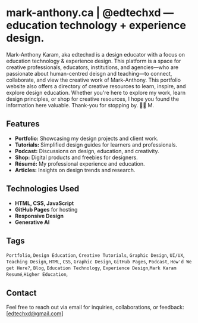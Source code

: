 # mark-anthony.ca | @edtechxd — education technology + experience design.

Mark-Anthony Karam, aka edtechxd is a design educator with a focus on education technology & experience design. This platform is a space for creative professionals, educators, institutions, and agencies—who are passionate about human-centred deisgn and teaching—to connect, collaborate, and view the creative work of Mark-Anthony. This portfolio website also offers a directory of creative resources to learn, inspire, and explore design education. Whether you're here to explore my work, learn design principles, or shop for creative resources, I hope you found the information here valuable. Thank-you for stopping by. 🙏🏾 M. 

## Features  
- **Portfolio:** Showcasing my design projects and client work.  
- **Tutorials:** Simplified design guides for learners and professionals.  
- **Podcast:** Discussions on design, education, and creativity.  
- **Shop:** Digital products and freebies for designers.  
- **Résumé:** My professional experience and education.  
- **Articles:** Insights on design trends and research.

## Technologies Used  
- **HTML, CSS, JavaScript**  
- **GitHub Pages** for hosting  
- **Responsive Design**  
- **Generative AI**

## Tags  
`Portfolio`, `Design Education`, `Creative Tutorials`, `Graphic Design`, `UI/UX`, `Teaching Design`, `HTML`, `CSS`, `Graphic Design`, `GitHub Pages`, `Podcast`, `How'd We get Here?`, `Blog`, `Education Technology`, `Experience Design`,`Mark Karam Resumé`,`Higher Education`,

## Contact  
Feel free to reach out via email for inquiries, collaborations, or feedback: [edtechxd@gmail.com]
